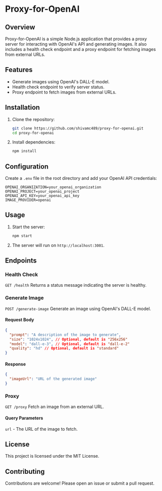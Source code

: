 # Proxy-for-OpenAI

## Overview
Proxy-for-OpenAI is a simple Node.js application that provides a proxy server for interacting with OpenAI's API and generating images. It also includes a health check endpoint and a proxy endpoint for fetching images from external URLs.

## Features
- Generate images using OpenAI's DALL-E model.
- Health check endpoint to verify server status.
- Proxy endpoint to fetch images from external URLs.

## Installation
1. Clone the repository:
   ```sh
   git clone https://github.com/shivamc489/proxy-for-openai.git
   cd proxy-for-openai
   ```
2. Install dependencies:
   ```sh
   npm install
   ```

## Configuration
Create a `.env` file in the root directory and add your OpenAI API credentials:
```env
OPENAI_ORGANIZATION=your_openai_organization
OPENAI_PROJECT=your_openai_project
OPENAI_API_KEY=your_openai_api_key
IMAGE_PROVIDER=openai
```

## Usage
1. Start the server:
   ```sh
   npm start
   ```
2. The server will run on `http://localhost:3001`.

## Endpoints
### Health Check
`GET /health`
Returns a status message indicating the server is healthy.

### Generate Image
`POST /generate-image`
Generate an image using OpenAI's DALL-E model.
#### Request Body
```json
{
  "prompt": "A description of the image to generate",
  "size": "1024x1024", // Optional, default is "256x256"
  "model": "dall-e-3", // Optional, default is "dall-e-2"
  "quality": "hd" // Optional, default is "standard"
}
```
#### Response
```json
{
  "imageUrl": "URL of the generated image"
}
```

### Proxy
`GET /proxy`
Fetch an image from an external URL.
#### Query Parameters
`url` - The URL of the image to fetch.

## License
This project is licensed under the MIT License.

## Contributing
Contributions are welcome! Please open an issue or submit a pull request.